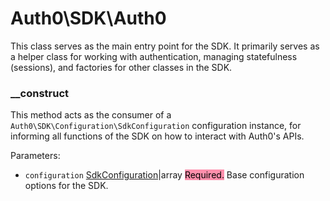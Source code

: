 # Auth0\\SDK\\Auth0

This class serves as the main entry point for the SDK. It primarily serves as a helper class for working with authentication, managing statefulness (sessions), and factories for other classes in the SDK.

### __construct
This method acts as the consumer of a `Auth0\SDK\Configuration\SdkConfiguration` configuration instance, for informing all functions of the SDK on how to interact with Auth0's APIs.

Parameters:
- `configuration` [SdkConfiguration](Configuration/SdkConfiguration.md)|array <mark style="background: #FF5582A6;">Required.</mark> Base configuration options for the SDK.

